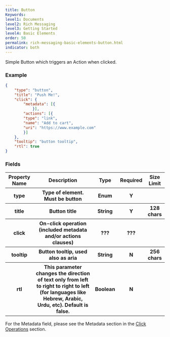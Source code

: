 ```yaml
---
title: Button
Keywords:
level1: Documents
level2: Rich Messaging
level3: Getting Started
level4: Basic Elements
order: 50
permalink: rich-messaging-basic-elements-button.html
indicator: both
---
```


Simple Button which triggers an Action when clicked.

### Example

```json
{
	"type": "button",
	"title": "Push Me!",
	"click": {
		"metadata": [{
	        }],
		"actions": [{
        "type": "link",
        "name": "Add to cart",
        "uri": "https://www.example.com"
		}]
	},
	"tooltip": "button tooltip",
	"rtl": true
}
```

### Fields

<table>
<thead>
  <tr>
    <th>Property Name</th>
    <th>Description</th>
    <th>Type</th>
    <th>Required</th>
    <th>Size Limit</th>
  </tr>
	</thead>
	<tbody>
  <tr>
    <th>type</th>
    <th>Type of element. Must be button</th>
    <th>Enum</th>
    <th>Y</th>
    <th></th>
  </tr>
  <tr>
    <th>title</th>
    <th>Button title</th>
    <th>String</th>
    <th>Y</th>
    <th>128 chars</th>
  </tr>
  <tr>
    <th>click</th>
    <th>On-click operation (included metadata and/or actions clauses)</th>
    <th>???</th>
    <th>???</th>
    <th></th>
  </tr>
  <tr>
    <th>tooltip</th>
    <th>Button tooltip, used also as aria</th>
    <th>String</th>
    <th>N</th>
    <th>256 chars</th>
  </tr>
  <tr>
    <th>rtl</th>
    <th>This parameter changes the direction of text only from left to right to right to left (for languages like Hebrew, Arabic, Urdu, etc). Default is false.</th>
    <th>Boolean</th>
    <th>N</th>
    <th></th>
  </tr>
	</tbody>
</table>


For the Metadata field, please see the Metadata section in the [Click Operations](https://developers.liveperson.com/rich-messaging-click-ops.html) section.
